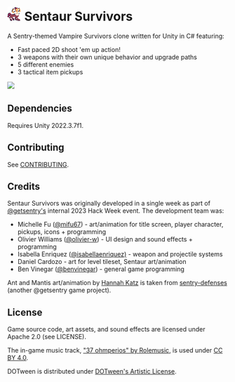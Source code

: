 # ![](Media/sentaur.gif) Sentaur Survivors

A Sentry-themed Vampire Survivors clone written for Unity in C# featuring:
* Fast paced 2D shoot 'em up action!
* 3 weapons with their own unique behavior and upgrade paths
* 5 different enemies
* 3 tactical item pickups

![](/Media/gameplay.gif?raw=true)

## Dependencies

Requires Unity 2022.3.7f1.


## Contributing

See [CONTRIBUTING](CONTRIBUTING.md).

## Credits

Sentaur Survivors was originally developed in a single week as part of [@getsentry's](https://github.com/getsentry) internal 2023 Hack Week event. The development team was:

* Michelle Fu ([@mifu67](https://github.com/mifu67)) - art/animation for title screen, player character, pickups, icons + programming
* Olivier Williams ([@olivier-w](https://github.com/olivier-w)) - UI design and sound effects + programming
* Isabella Enriquez ([@isabellaenriquez)](https://github.com/isabellaenriquez) - weapon and projectile systems
* Daniel Cardozo - art for level tileset, Sentaur art/animation
* Ben Vinegar ([@benvinegar](https://github.com/benvinegar)) - general game programming

Ant and Mantis art/animation by [Hannah Katz](https://dribbble.com/HKatz) is taken from [sentry-defenses](https://github.com/getsentry/sentry-defenses) (another @getsentry game project).

## License

Game source code, art assets, and sound effects are licensed under Apache 2.0 (see LICENSE).

The in-game music track, ["37 ohmperios" by Rolemusic](https://freemusicarchive.org/music/Rolemusic/single/37-ohmperios/), is used under [CC BY 4.0](https://creativecommons.org/licenses/by/4.0/).

DOTween is distributed under [DOTween's Artistic License](https://dotween.demigiant.com/license.php).
